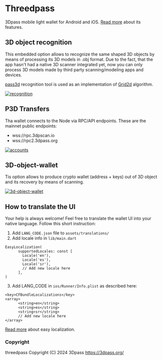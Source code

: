 # Threedpass

3Dpass mobile light wallet for Android and iOS. [Read more](https://3dpass.org/mobile-wallet) about its features.

## 3D object recognition
This embedded option allows to recognize the same shaped 3D objects by means of processing its 3D models in .obj format. Due to the fact, that the app hasn't had a native 3D scanner integrated yet, now you can only process 3D models made by third party scanning/modeling apps and devices. 

[pass3d](https://github.com/3Dpass/pass3d) recognition tool is used as an implementation of [Grid2d](https://3dpass.org/grid2d) algorithm.

[![recognition](https://github.com/3Dpass/threedpass/assets/107915078/acacc1b0-223e-4c4f-a6c4-3b74fa32c9a9)](https://3dpass.org/features#3drecognition)

## P3D Transfers
Tha wallet connects to the Node via RPC/API endpoints. These are the mainnet public endpoints:
- wss://rpc.3dpscan.io 
- wss://rpc2.3dpass.org

[![accounts](https://github.com/3Dpass/threedpass/assets/107915078/4e58f82c-e61e-4780-b89b-dfe0b4ae2a64)](https://3dpass.org/mobile-wallet#light)

## 3D-object-wallet
Tis option allows to produce crypto wallet (address + keys) out of 3D object and its recovery by means of scanning.

[![3d-object-wallet](https://github.com/3Dpass/threedpass/assets/107915078/6997f689-d91d-48b0-8c02-f305e0512c9a)](https://3dpass.org/mobile-wallet#creation)

## How to translate the UI

Your help is always welcome! Feel free to translate the wallet UI into your native language.
Follow this short instruction:

1. Add ```LANG_CODE.json``` file to ```assets/translations/``` 
2. Add locale info in ```lib/main.dart```
```
EasyLocalization(
      supportedLocales: const [
        Locale('en'),
        Locale('es'),
        Locale('sr'),
        // Add new locale here
      ],
)
```
3. Add LANG_CODE in ```ios/Runner/Info.plist``` as described here:
```
<key>CFBundleLocalizations</key>
<array>
      <string>en</string>
      <string>es</string>
      <string>sr</string>
      // Add new locale here
</array>
```

[Read more](https://pub.dev/packages/easy_localization) about easy localization.

### Copyright

threedpass Copyright (C) 2024 3Dpass https://3dpass.org/
